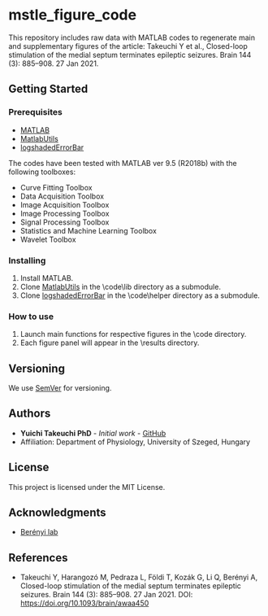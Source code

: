 # mstle_figure_code
This repository includes raw data with MATLAB codes to regenerate main and supplementary figures of the article: Takeuchi Y et al., Closed-loop stimulation of the medial septum terminates epileptic seizures. Brain 144 (3): 885–908. 27 Jan 2021.

## Getting Started

### Prerequisites
- [MATLAB](https://www.mathworks.com/products/matlab.html)
- [MatlabUtils](https://github.com/yuichi-takeuchi/MatlabUtils)
- [logshadedErrorBar](https://github.com/liqun2017/logshadedErrorBar)

The codes have been tested with MATLAB ver 9.5 (R2018b) with the following toolboxes:
- Curve Fitting Toolbox
- Data Acquisition Toolbox
- Image Acquisition Toolbox
- Image Processing Toolbox
- Signal Processing Toolbox
- Statistics and Machine Learning Toolbox
- Wavelet Toolbox

### Installing
1. Install MATLAB.
2. Clone [MatlabUtils](https://github.com/yuichi-takeuchi/MatlabUtils) in the \code\lib directory as a submodule.
3. Clone [logshadedErrorBar](https://github.com/liqun2017/logshadedErrorBar) in the \code\helper directory as a submodule.

### How to use
1. Launch main functions for respective figures in the \code directory.
2. Each figure panel will appear in the \results directory.

## Versioning
We use [SemVer](http://semver.org/) for versioning.

## Authors
- **Yuichi Takeuchi PhD** - *Initial work* - [GitHub](https://github.com/yuichi-takeuchi)
- Affiliation: Department of Physiology, University of Szeged, Hungary

## License
This project is licensed under the MIT License.

## Acknowledgments
- [Berényi lab](http://www.berenyilab.com/)

## References
- Takeuchi Y, Harangozó M, Pedraza L, Földi T, Kozák G, Li Q, Berényi A, Closed-loop stimulation of the medial septum terminates epileptic seizures. Brain 144 (3): 885–908. 27 Jan 2021. DOI: https://doi.org/10.1093/brain/awaa450
